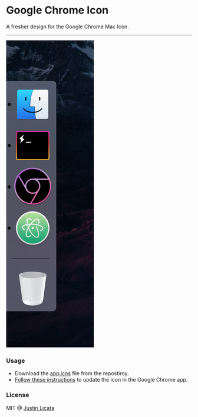 # Google Chrome Icon

A fresher design for the Google Chrome Mac Icon.

---

![Screenshot](https://raw.githubusercontent.com/licatajustin/google-chrome-icon/master/assets/screenshot.png)

### Usage

- Download the [app.icns](https://github.com/licatajustin/google-chrome-icon/raw/master/assets/app.icns) file from the repostiroy.
- [Follow these instructions](https://support.apple.com/kb/PH13922?locale=en_US) to update the icon in the Google Chrome app.

### License

MIT @ [Justin Licata](https://twitter.com/justinlicata)
